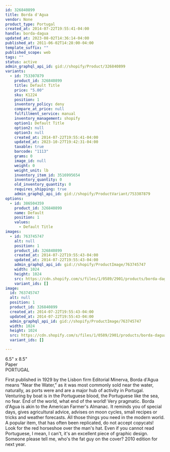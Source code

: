 ```yaml
---
id: 326840899
title: Borda d'Agua
vendor: None
product_type: Portugal
created_at: 2014-07-22T19:55:41-04:00
handle: borda-dagua
updated_at: 2023-08-02T14:36:14-04:00
published_at: 2011-06-02T14:28:00-04:00
template_suffix: ""
published_scope: web
tags: ""
status: active
admin_graphql_api_id: gid://shopify/Product/326840899
variants:
  - id: 753307879
    product_id: 326840899
    title: Default Title
    price: "5.00"
    sku: K1224
    position: 1
    inventory_policy: deny
    compare_at_price: null
    fulfillment_service: manual
    inventory_management: shopify
    option1: Default Title
    option2: null
    option3: null
    created_at: 2014-07-22T19:55:41-04:00
    updated_at: 2023-10-27T19:42:31-04:00
    taxable: true
    barcode: "1113"
    grams: 0
    image_id: null
    weight: 0
    weight_unit: lb
    inventory_item_id: 3516995654
    inventory_quantity: 0
    old_inventory_quantity: 0
    requires_shipping: true
    admin_graphql_api_id: gid://shopify/ProductVariant/753307879
options:
  - id: 386504359
    product_id: 326840899
    name: Default
    position: 1
    values:
      - Default Title
images:
  - id: 763745747
    alt: null
    position: 1
    product_id: 326840899
    created_at: 2014-07-22T19:55:43-04:00
    updated_at: 2014-07-22T19:55:43-04:00
    admin_graphql_api_id: gid://shopify/ProductImage/763745747
    width: 1024
    height: 1024
    src: https://cdn.shopify.com/s/files/1/0589/2901/products/borda-dagua.jpeg?v=1406073343
    variant_ids: []
image:
  id: 763745747
  alt: null
  position: 1
  product_id: 326840899
  created_at: 2014-07-22T19:55:43-04:00
  updated_at: 2014-07-22T19:55:43-04:00
  admin_graphql_api_id: gid://shopify/ProductImage/763745747
  width: 1024
  height: 1024
  src: https://cdn.shopify.com/s/files/1/0589/2901/products/borda-dagua.jpeg?v=1406073343
  variant_ids: []

---
```


6.5" x 8.5"  
Paper  
PORTUGAL

First published in 1929 by the Lisbon firm Editorial Minerva, Borda d'Agua means "Near the Water," as it was most commonly sold near the water, naturally, as ports were and are a major hub of activity in Portugal. Venturing by boat is in the Portuguese blood, the Portuguese like the sea, no fear. End of the world, what end of the world! Very pragmatic. Borda d'Agua is akin to the American Farmer's Almanac. It reminds you of special days, gives agricultural advice, advises on moon cycles, small recipes or tricks and weather forecasts. All those things you need in the modern world. A popular item, that has often been replicated, do not accept copycats! Look for the red horseshoe over the man's hat. Even if you cannot read Portuguese, I mean, I can't, it's an excellent piece of graphic design. Someone please tell me, who's the fat guy on the cover? 2010 edition for next year.